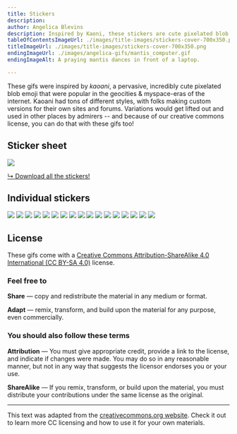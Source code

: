 ```yaml
---
title: Stickers
description: 
author: Angelica Blevins
description: Inspired by Kaoni, these stickers are cute pixelated blob emojis from the myspace era of the internet. Download and use them as you like!
tableOfContentsImageUrl: ./images/title-images/stickers-cover-700x350.png
titleImageUrl: ./images/title-images/stickers-cover-700x350.png
endingImageUrl: ./images/angelica-gifs/mantis_computer.gif
endingImageAlt: A praying mantis dances in front of a laptop. 

---
```


These gifs were inspired by _kaoani_, a pervasive, incredibly cute pixelated blob emoji that were popular in the geocities & myspace-eras of the internet. Kaoani had tons of different styles, with folks making custom versions for their own sites and forums. Variations would get lifted out and used in other places by admirers -- and because of our creative commons license, you can do that with these gifs too!

## Sticker sheet
![](../../images/angelica-gifs/stickersheet-animated.gif)

[↳ Download all the stickers!](../../images/angelica-gifs.zip)

## Individual stickers
![](../../images/angelica-gifs/blue_flower.gif)
![](../../images/angelica-gifs/clover_computer.gif)
![](../../images/angelica-gifs/compost_goodbrown.gif)
![](../../images/angelica-gifs/dandelion.gif)
![](../../images/angelica-gifs/flower_computer.gif)
![](../../images/angelica-gifs/mantis_computer.gif)
![](../../images/angelica-gifs/map.gif)
![](../../images/angelica-gifs/mushroom_computer.gif)
![](../../images/angelica-gifs/mushroom_net.gif)
![](../../images/angelica-gifs/old_macintosh.gif)
![](../../images/angelica-gifs/phone_photo.gif)
![](../../images/angelica-gifs/tinyworm-1.gif)
![](../../images/angelica-gifs/tinyworm-2.gif)
![](../../images/angelica-gifs/tinyworm-3.gif)
![](../../images/angelica-gifs/worm_computer.gif)
![](../../images/angelica-gifs/wormin1.gif)
![](../../images/angelica-gifs/wormin2.gif)

## License
These gifs come with a [Creative Commons Attribution-ShareAlike 4.0 International (CC BY-SA 4.0)](https://creativecommons.org/licenses/by-sa/4.0/) license. 

### Feel free to

**Share** — copy and redistribute the material in any medium or format.

**Adapt** — remix, transform, and build upon the material for any purpose, even commercially.

### You should also follow these terms

**Attribution** — You must give appropriate credit, provide a link to the license, and indicate if changes were made. You may do so in any reasonable manner, but not in any way that suggests the licensor endorses you or your use.

**ShareAlike** — If you remix, transform, or build upon the material, you must distribute your contributions under the same license as the original.

--- 
This text was adapted from the [creativecommons.org website](https://creativecommons.org/). Check it out to learn more CC licensing and how to use it for your own materials.